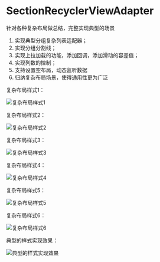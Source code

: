 # SectionRecyclerViewAdapter
针对各种复杂布局做总结，完整实现典型的场景


1. 实现典型分组复杂列表适配器；<br>
2. 实现分组分割线；<br>
3. 实现上拉加载的功能，添加回调，添加滑动的容差值；<br>
4. 实现列数的控制；<br>
5. 支持设置空布局，动态监听数据<br>
6. 归纳复杂布局场景，使得通用性更为广泛<br>

复杂布局样式1：


![复杂布局样式1](https://github.com/gycold/SectionRecyclerViewAdapter/blob/master/pictures/1.png)


复杂布局样式2：


![复杂布局样式2](https://github.com/gycold/SectionRecyclerViewAdapter/blob/master/pictures/2.png)


复杂布局样式3：


![复杂布局样式3](https://github.com/gycold/SectionRecyclerViewAdapter/blob/master/pictures/3.png)


复杂布局样式4：


![复杂布局样式4](https://github.com/gycold/SectionRecyclerViewAdapter/blob/master/pictures/4.png)


复杂布局样式5：


![复杂布局样式5](https://github.com/gycold/SectionRecyclerViewAdapter/blob/master/pictures/5.png)


复杂布局样式6：


![复杂布局样式6](https://github.com/gycold/SectionRecyclerViewAdapter/blob/master/pictures/6.png)


典型的样式实现效果：


![典型的样式实现效果](https://github.com/gycold/SectionRecyclerViewAdapter/blob/master/pictures/7.png)

